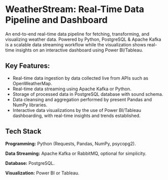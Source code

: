 
# WeatherStream: Real-Time Data Pipeline and Dashboard 

An end-to-end real-time data pipeline for fetching, transforming, and visualizing weather data. Powered by Python, PostgreSQL & Apache Kafka is a scalable data streaming workflow while the visualization shows real-time insights on an interactive dashboard using Power BI/Tableau. 


## Key Features: 

- Real-time data ingestion by data collected live from APIs such as OpenWeatherMap. 
- Real-time data streaming using Apache Kafka or Python. 
- Storage of processed data in PostgreSQL database with sound schema. 
- Data cleansing and aggregation performed by present Pandas and NumPy libraries.
- Interactive data visualizations by the use of Power BI/Tableau dashboarding, with real-time insights and trends established. 


## Tech Stack

**Programming:** Python (Requests, Pandas, NumPy, psycopg2). 

**Data Streaming:** Apache Kafka or RabbitMQ, optional for simplicity. 

**Database:** PostgreSQL. 

**Visualization:** Power BI or Tableau. 

